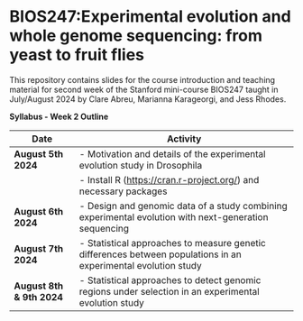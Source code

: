 # BIOS247:Experimental evolution and whole genome sequencing: from yeast to fruit flies

This repository contains slides for the course introduction and teaching material for second week of the Stanford mini-course BIOS247 taught in July/August 2024 by Clare Abreu, Marianna Karageorgi, and Jess Rhodes.

**Syllabus - Week 2 Outline**


| Date                      | Activity                                                                                          |
|---------------------------|---------------------------------------------------------------------------------------------------|
| **August 5th 2024**       | - Motivation and details of the experimental evolution study in Drosophila                        |
|                           | - Install R (https://cran.r-project.org/) and necessary packages                                                                |
| **August 6th 2024**       | - Design and genomic data of a study combining experimental evolution with next-generation sequencing |
| **August 7th 2024**       | - Statistical approaches to measure genetic differences between populations in an experimental evolution study |
| **August 8th & 9th 2024** | - Statistical approaches to detect genomic regions under selection in an experimental evolution study |
